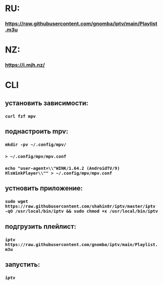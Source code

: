 # RU:
### https://raw.githubusercontent.com/gnomba/iptv/main/Playlist.m3u

# NZ:
### https://i.mjh.nz/

# CLI
## установить зависимости:
### `curl fzf mpv`
## поднастроить mpv:
### `mkdir -pv ~/.config/mpv/`
### `> ~/.config/mpv/mpv.conf`
### `echo "user-agent=\\"WINK/1.64.2 (AndroidTV/9) HlsWinkPlayer\\"" > ~/.config/mpv/mpv.conf`
## устновить приложение:
### `sudo wget https://raw.githubusercontent.com/shahin8r/iptv/master/iptv -qO /usr/local/bin/iptv && sudo chmod +x /usr/local/bin/iptv`
## подгрузить плейлист:
### `iptv https://raw.githubusercontent.com/gnomba/iptv/main/Playlist.m3u`
## запустить:
### `iptv`
